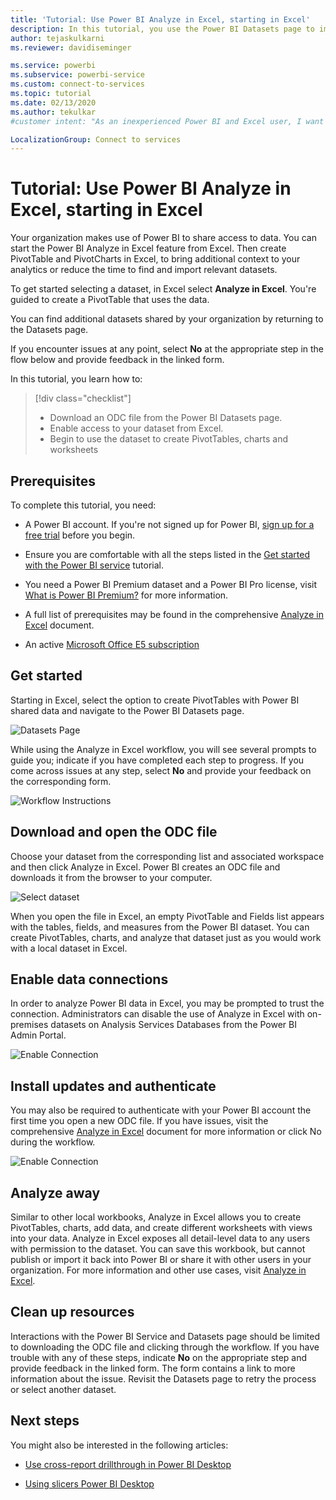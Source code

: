 ```yaml
---
title: 'Tutorial: Use Power BI Analyze in Excel, starting in Excel'
description: In this tutorial, you use the Power BI Datasets page to import datasets into Excel.
author: tejaskulkarni
ms.reviewer: davidiseminger

ms.service: powerbi
ms.subservice: powerbi-service
ms.custom: connect-to-services
ms.topic: tutorial
ms.date: 02/13/2020
ms.author: tekulkar
#customer intent: "As an inexperienced Power BI and Excel user, I want to use powerbi.com/datasets to import my data into Excel so that I can use it."

LocalizationGroup: Connect to services
---
```


# Tutorial: Use Power BI Analyze in Excel, starting in Excel

Your organization makes use of Power BI to share access to data. You can start the Power BI Analyze in Excel feature from Excel. Then create PivotTable and PivotCharts in Excel, to bring additional context to your analytics or reduce the time to find and import relevant datasets.

To get started selecting a dataset, in Excel select **Analyze in Excel**. You're guided to create a PivotTable that uses the data.  

You can find additional datasets shared by your organization by returning to the Datasets page.

If you encounter issues at any point, select **No** at the appropriate step in the flow below and provide feedback in the linked form.  

In this tutorial, you learn how to:

> [!div class="checklist"]
> * Download an ODC file from the Power BI Datasets page.
> * Enable access to your dataset from Excel.
> * Begin to use the dataset to create PivotTables, charts and worksheets

## Prerequisites

To complete this tutorial, you need:

* A Power BI account. If you're not signed up for Power BI, [sign up for a free trial](https://app.powerbi.com/signupredirect?pbi_source=web) before you begin.

* Ensure you are comfortable with all the steps listed in the [Get started with the Power BI service](https://docs.microsoft.com/power-bi/service-get-started) tutorial.

* You need a Power BI Premium dataset and a Power BI Pro license, visit [What is Power BI Premium?](https://docs.microsoft.com/power-bi/service-premium-what-is) for more information.

* A full list of prerequisites may be found in the comprehensive [Analyze in Excel](https://docs.microsoft.com/power-bi/service-analyze-in-excel#requirements) document.

* An active [Microsoft Office E5 subscription](https://www.microsoft.com/microsoft-365/business/office-365-enterprise-e5-business-software?activetab=pivot%3aoverviewtab)

## Get started

Starting in Excel, select the option to create PivotTables with Power BI shared data and navigate to the Power BI Datasets page.

![Datasets Page](media/service-tutorial-analyze-in-excel/tutorial-analyze-in-excel-01.png)

While using the Analyze in Excel workflow, you will see several prompts to guide you; indicate if you have completed each step to progress. If you come across issues at any step, select **No** and provide your feedback on the corresponding form.

![Workflow Instructions](media/service-tutorial-analyze-in-excel/tutorial-analyze-in-excel-02.png)

## Download and open the ODC file

Choose your dataset from the corresponding list and associated workspace and then click Analyze in Excel. Power BI creates an ODC file and downloads it from the browser to your computer.

![Select dataset](media/service-tutorial-analyze-in-excel/tutorial-analyze-in-excel-03.png)

When you open the file in Excel, an empty PivotTable and Fields list appears with the tables, fields, and measures from the Power BI dataset. You can create PivotTables, charts, and analyze that dataset just as you would work with a local dataset in Excel.

## Enable data connections

In order to analyze Power BI data in Excel, you may be prompted to trust the connection. Administrators can disable the use of Analyze in Excel with on-premises datasets on Analysis Services Databases from the Power BI Admin Portal.

![Enable Connection](media/service-tutorial-analyze-in-excel/tutorial-analyze-in-excel-04.png)

## Install updates and authenticate

You may also be required to authenticate with your Power BI account the first time you open a new ODC file.  If you have issues, visit the comprehensive [Analyze in Excel](https://docs.microsoft.com/power-bi/service-analyze-in-excel#sign-in-to-power-bi ) document for more information or click No during the workflow.

![Enable Connection](media/service-tutorial-analyze-in-excel/tutorial-analyze-in-excel-05.png)

## Analyze away

Similar to other local workbooks, Analyze in Excel allows you to create PivotTables, charts, add data, and create different worksheets with views into your data. Analyze in Excel exposes all detail-level data to any users with permission to the dataset. You can save this workbook, but cannot publish or import it back into Power BI or share it with other users in your organization. For more information and other use cases, visit [Analyze in Excel](https://docs.microsoft.com/power-bi/service-analyze-in-excel#analyze-away).

## Clean up resources

Interactions with the Power BI Service and Datasets page should be limited to downloading the ODC file and clicking through the workflow. If you have trouble with any of these steps, indicate **No** on the appropriate step and provide feedback in the linked form. The form contains a link to more information about the issue. Revisit the Datasets page to retry the process or select another dataset.

## Next steps

You might also be interested in the following articles:

* [Use cross-report drillthrough in Power BI Desktop](https://docs.microsoft.com/power-bi/desktop-cross-report-drill-through)

* [Using slicers Power BI Desktop](https://docs.microsoft.com/power-bi/visuals/power-bi-visualization-slicers)
